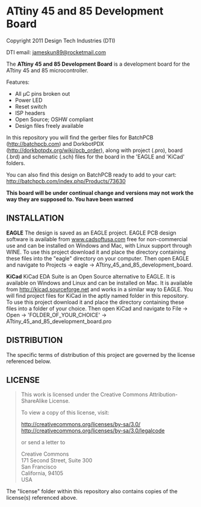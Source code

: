 ATtiny 45 and 85 Development Board
==================================
Copyright 2011 Design Tech Industries (DTI)

DTI email: <jameskun89@rocketmail.com>

The **ATtiny 45 and 85 Development Board** is a development board for the ATtiny 45 and 85 microcontroller.

Features:

 * All µC pins broken out
 * Power LED
 * Reset switch
 * ISP headers 
 * Open Source; OSHW compliant
 * Design files freely available

In this repository you will find the gerber files for BatchPCB (http://batchpcb.com) and DorkbotPDX (http://dorkbotpdx.org/wiki/pcb_order),
along with project (.pro), board (.brd) and schematic (.sch) files for the board in the 'EAGLE and 'KiCad' folders.

You can also find this design on BatchPCB ready to add to your cart: http://batchpcb.com/index.php/Products/73630

**This board will be under continual change and versions may not work the way they are supposed to. You have been warned**

INSTALLATION
------------
**EAGLE**
The design is saved as an EAGLE project. EAGLE PCB design software is available from www.cadsoftusa.com 
free for non-commercial use and can be installed on Windows and Mac, with Linux support through WINE. 
To use this project download it and place the directory containing these files into the "eagle" directory 
on your computer. Then open EAGLE and navigate to Projects -> eagle -> ATtiny_45_and_85_development_board.

**KiCad**
KiCad EDA Suite is an Open Source alternative to EAGLE. It is available on Windows and Linux and can be installed 
on Mac. It is available from http://kicad.sourceforge.net and works in a similar way to EAGLE. You will find project 
files for KiCad in the aptly named folder in this repository. To use this project download it and place the directory 
containing these files into a folder of your choice. Then open KiCad and navigate to File -> Open -> 
'FOLDER_OF_YOUR_CHOICE' -> ATtiny_45_and_85_development_board.pro

DISTRIBUTION
------------
The specific terms of distribution of this project are governed by the license referenced below.

LICENSE
-------
> This work is licensed under the Creative Commons Attribution-ShareAlike License.  
> 
> To view a copy of this license, visit:
> 
>   http://creativecommons.org/licenses/by-sa/3.0/  
>   http://creativecommons.org/licenses/by-sa/3.0/legalcode
> 
> or send a letter to
> 
>   Creative Commons  
>   171 Second Street, Suite 300  
>   San Francisco  
>   California, 94105  
>   USA

The "license" folder within this repository also contains copies of the
license(s) referenced above.